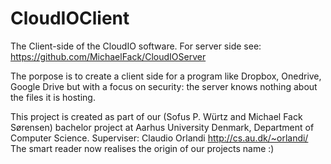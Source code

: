 # CloudIOClient
The Client-side of the CloudIO software. For server side see: https://github.com/MichaelFack/CloudIOServer

The porpose is to create a client side for a program like Dropbox, Onedrive, Google Drive but with a focus on security: the server knows nothing about the files it is hosting. 


This project is created as part of our (Sofus P. Würtz and Michael Fack Sørensen) 
bachelor project at Aarhus University Denmark, Department of Computer Science.
Superviser: Claudio Orlandi http://cs.au.dk/~orlandi/
The smart reader now realises the origin of our projects name :)


